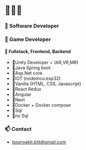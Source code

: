 # 🍌👋🍌
### 🌱 Software Developer
### 🌱 Game Developer

#### 🍌 Fullstack, Frontend, Backend

+ 🍌Unity Developer + (AR,VR,MR)
+ 🍌Java Spring boot
+ 🍌Asp.Net core
+ 🍌IOT (nodemcu:esp32)
+ 🍌Vanilla (HTML, CSS, Javascript)
+ 🍌React Redux
+ 🍌Angular
+ 🍌Next
+ 🍌Docker + Docker compose
+ 🍌Sql
+ 🍌no Sql



### 📫 Contact 

* boonyakit.kitt@gmail.com




<!--
**janjao937/janjao937** is a ✨ _special_ ✨ repository because its `README.md` (this file) appears on your GitHub profile.

Here are some ideas to get you started:

- 🔭 I’m currently working on ...
- 🌱 I’m currently learning ...
- 👯 I’m looking to collaborate on ...
- 🤔 I’m looking for help with ...
- 💬 Ask me about ...
- 📫 How to reach me: ...
- 😄 Pronouns: ...
- ⚡ Fun fact: ...
-->
 